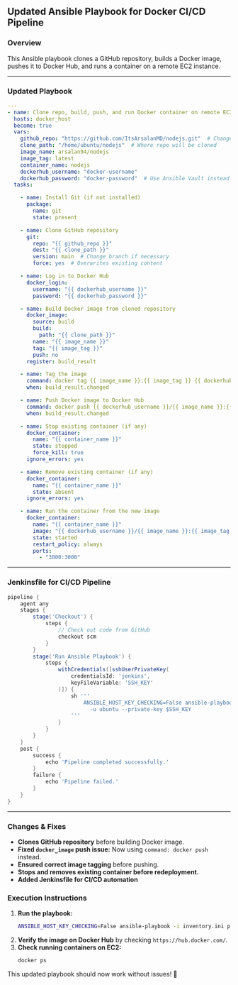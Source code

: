 ## Updated Ansible Playbook for Docker CI/CD Pipeline

### **Overview**
This Ansible playbook clones a GitHub repository, builds a Docker image, pushes it to Docker Hub, and runs a container on a remote EC2 instance.

---

### **Updated Playbook**
```yaml
---
- name: Clone repo, build, push, and run Docker container on remote EC2 instance
  hosts: docker_host
  become: true
  vars:
    github_repo: "https://github.com/ItsArsalanMD/nodejs.git"  # Change to your repo
    clone_path: "/home/ubuntu/nodejs"  # Where repo will be cloned
    image_name: arsalan94/nodejs
    image_tag: latest
    container_name: nodejs
    dockerhub_username: "docker-username"
    dockerhub_password: "docker-password"  # Use Ansible Vault instead for security!
  tasks:

    - name: Install Git (if not installed)
      package:
        name: git
        state: present

    - name: Clone GitHub repository
      git:
        repo: "{{ github_repo }}"
        dest: "{{ clone_path }}"
        version: main  # Change branch if necessary
        force: yes  # Overwrites existing content

    - name: Log in to Docker Hub
      docker_login:
        username: "{{ dockerhub_username }}"
        password: "{{ dockerhub_password }}"

    - name: Build Docker image from cloned repository
      docker_image:
        source: build
        build:
          path: "{{ clone_path }}"
        name: "{{ image_name }}"
        tag: "{{ image_tag }}"
        push: no
      register: build_result

    - name: Tag the image
      command: docker tag {{ image_name }}:{{ image_tag }} {{ dockerhub_username }}/{{ image_name }}:{{ image_tag }}
      when: build_result.changed

    - name: Push Docker image to Docker Hub
      command: docker push {{ dockerhub_username }}/{{ image_name }}:{{ image_tag }}
      when: build_result.changed

    - name: Stop existing container (if any)
      docker_container:
        name: "{{ container_name }}"
        state: stopped
        force_kill: true
      ignore_errors: yes

    - name: Remove existing container (if any)
      docker_container:
        name: "{{ container_name }}"
        state: absent
      ignore_errors: yes

    - name: Run the container from the new image
      docker_container:
        name: "{{ container_name }}"
        image: "{{ dockerhub_username }}/{{ image_name }}:{{ image_tag }}"
        state: started
        restart_policy: always
        ports:
          - "3000:3000"
```

---

### **Jenkinsfile for CI/CD Pipeline**
```groovy
pipeline {
    agent any
    stages {
        stage('Checkout') {
            steps {
                // Check out code from GitHub
                checkout scm
            }
        }
        stage('Run Ansible Playbook') {
            steps {
                withCredentials([sshUserPrivateKey(
                    credentialsId: 'jenkins',
                    keyFileVariable: 'SSH_KEY'
                )]) {
                    sh '''
                        ANSIBLE_HOST_KEY_CHECKING=False ansible-playbook -i inventory.ini playbook.yml \
                          -u ubuntu --private-key $SSH_KEY
                    '''
                }
            }
        }
    }
    post {
        success {
            echo 'Pipeline completed successfully.'
        }
        failure {
            echo 'Pipeline failed.'
        }
    }
}
```

---

### **Changes & Fixes**
- **Clones GitHub repository** before building Docker image.
- **Fixed `docker_image` push issue:** Now using `command: docker push` instead.
- **Ensured correct image tagging** before pushing.
- **Stops and removes existing container before redeployment.**
- **Added Jenkinsfile for CI/CD automation**

### **Execution Instructions**
1. **Run the playbook:**
   ```bash
   ANSIBLE_HOST_KEY_CHECKING=False ansible-playbook -i inventory.ini playbook.yml -u ubuntu --private-key $SSH_KEY
   ```
2. **Verify the image on Docker Hub** by checking `https://hub.docker.com/`.
3. **Check running containers on EC2:**
   ```bash
   docker ps
   ```

This updated playbook should now work without issues! 🚀

